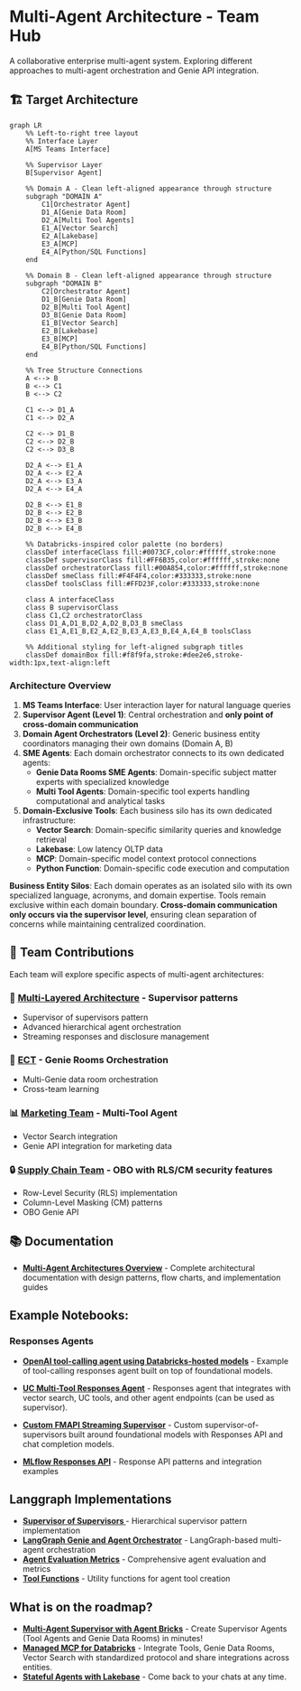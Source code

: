 # Multi-Agent Architecture - Team Hub

A collaborative enterprise multi-agent system. Exploring different approaches to multi-agent orchestration and Genie API integration.

## 🏗️ Target Architecture

```mermaid
graph LR
    %% Left-to-right tree layout
    %% Interface Layer
    A[MS Teams Interface]

    %% Supervisor Layer
    B[Supervisor Agent]

    %% Domain A - Clean left-aligned appearance through structure
    subgraph "DOMAIN A"
        C1[Orchestrator Agent]
        D1_A[Genie Data Room]
        D2_A[Multi Tool Agents]
        E1_A[Vector Search]
        E2_A[Lakebase]
        E3_A[MCP]
        E4_A[Python/SQL Functions]
    end

    %% Domain B - Clean left-aligned appearance through structure
    subgraph "DOMAIN B"
        C2[Orchestrator Agent]
        D1_B[Genie Data Room]
        D2_B[Multi Tool Agent]
        D3_B[Genie Data Room]
        E1_B[Vector Search]
        E2_B[Lakebase]
        E3_B[MCP]
        E4_B[Python/SQL Functions]
    end

    %% Tree Structure Connections
    A <--> B
    B <--> C1
    B <--> C2

    C1 <--> D1_A
    C1 <--> D2_A

    C2 <--> D1_B
    C2 <--> D2_B
    C2 <--> D3_B

    D2_A <--> E1_A
    D2_A <--> E2_A
    D2_A <--> E3_A
    D2_A <--> E4_A

    D2_B <--> E1_B
    D2_B <--> E2_B
    D2_B <--> E3_B
    D2_B <--> E4_B

    %% Databricks-inspired color palette (no borders)
    classDef interfaceClass fill:#0073CF,color:#ffffff,stroke:none
    classDef supervisorClass fill:#FF6B35,color:#ffffff,stroke:none
    classDef orchestratorClass fill:#00A854,color:#ffffff,stroke:none
    classDef smeClass fill:#F4F4F4,color:#333333,stroke:none
    classDef toolsClass fill:#FFD23F,color:#333333,stroke:none

    class A interfaceClass
    class B supervisorClass
    class C1,C2 orchestratorClass
    class D1_A,D1_B,D2_A,D2_B,D3_B smeClass
    class E1_A,E1_B,E2_A,E2_B,E3_A,E3_B,E4_A,E4_B toolsClass

    %% Additional styling for left-aligned subgraph titles
    classDef domainBox fill:#f8f9fa,stroke:#dee2e6,stroke-width:1px,text-align:left
```

### Architecture Overview

1. **MS Teams Interface**: User interaction layer for natural language queries
2. **Supervisor Agent (Level 1)**: Central orchestration and **only point of cross-domain communication**
3. **Domain Agent Orchestrators (Level 2)**: Generic business entity coordinators managing their own domains (Domain A, B)
4. **SME Agents**: Each domain orchestrator connects to its own dedicated agents:
   - **Genie Data Rooms SME Agents**: Domain-specific subject matter experts with specialized knowledge
   - **Multi Tool Agents**: Domain-specific tool experts handling computational and analytical tasks
5. **Domain-Exclusive Tools**: Each business silo has its own dedicated infrastructure:
   - **Vector Search**: Domain-specific similarity queries and knowledge retrieval
   - **Lakebase**: Low latency OLTP data
   - **MCP**: Domain-specific model context protocol connections
   - **Python Function**: Domain-specific code execution and computation

**Business Entity Silos**: Each domain operates as an isolated silo with its own specialized language, acronyms, and domain expertise. Tools remain exclusive within each domain boundary. **Cross-domain communication only occurs via the supervisor level**, ensuring clean separation of concerns while maintaining centralized coordination.

## 🎯 Team Contributions
Each team will explore specific aspects of multi-agent architectures: 

### 🚀 **[Multi-Layered Architecture](teams/multi-layered-architecture/README.md)**  - Supervisor patterns
- Supervisor of supervisors pattern
- Advanced hierarchical agent orchestration
- Streaming responses and disclosure management

### 🔗 **[ECT](teams/ect/README.md)** - Genie Rooms Orchestration
- Multi-Genie data room orchestration
- Cross-team learning

### 📊 **[Marketing Team](teams/marketing/README.md)** - Multi-Tool Agent
- Vector Search integration
- Genie API integration for marketing data


### 🔒 **[Supply Chain Team](teams/supply-chain/README.md)** - OBO with RLS/CM security features
- Row-Level Security (RLS) implementation
- Column-Level Masking (CM) patterns
- OBO Genie API


## 📚 Documentation

- **[Multi-Agent Architectures Overview](docs/MultiAgentArchitectures.md)** - Complete architectural documentation with design patterns, flow charts, and implementation guides


## Example Notebooks:

### Responses Agents

- **[OpenAI tool-calling agent using Databricks-hosted models](https://docs.databricks.com/aws/en/notebooks/source/generative-ai/responses-agent-fmapi.html)** - Example of tool-calling responses agent built on top of foundational models.

- **[UC Multi-Tool Responses Agent](src/uc_multi_tool_responses_agent/README.md)** - Responses agent that integrates with vector search, UC tools, and other agent endpoints (can be used as supervisor).
- **[Custom FMAPI Streaming Supervisor](src/multi_agent/supervisor/README_fmapi_supervisor_agent.md)** - Custom supervisor-of-supervisors built around foundational models with Responses API and chat completion models.
- **[MLflow Responses API](notebooks/MLFlow_Responses_API/)** - Response API patterns and integration examples

## Langgraph Implementations
- **[Supervisor of Supervisors ](notebooks/05-supervisor-of-supervisors.py)** - Hierarchical supervisor pattern implementation
- **[LangGraph Genie and Agent Orchestrator](notebooks/03-langgraph-multiagent-genie-pat.py)** - LangGraph-based multi-agent orchestration
- **[Agent Evaluation Metrics](notebooks/04-agent-evaluation-metrics-review-app.py)** - Comprehensive agent evaluation and metrics
- **[Tool Functions](notebooks/02-create-tool-functions.py)** - Utility functions for agent tool creation


## What is on the roadmap?
- **[Multi-Agent Supervisor with Agent Bricks](https://docs.databricks.com/aws/en/generative-ai/agent-bricks/multi-agent-supervisor)** - Create Supervisor Agents (Tool Agents and Genie Data Rooms) in minutes!
- **[Managed MCP for Databricks](https://docs.databricks.com/aws/en/generative-ai/mcp/)** - Integrate Tools, Genie Data Rooms, Vector Search with standardized protocol and share integrations across entities. 
- **[Stateful Agents with Lakebase](https://docs.databricks.com/aws/en/generative-ai/agent-framework/stateful-agents#example-notebook)** - Come back to your chats at any time. 
